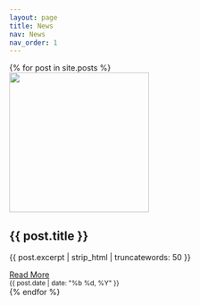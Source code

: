 ```yaml
---
layout: page
title: News
nav: News
nav_order: 1
---
```

<div class="container custom-container">
    {% for post in site.posts %}
    <div class="blog-row">
        <div class="col-md-3">
            <div class="blog-block">
                <img src="{{ post.thumbnail }}" style="height: 250px; width: 250px; display: block;" class="img-fluid">
            </div>
        </div>
        <div class="col-md-9">
            <div class="blog-block">
                <h2>{{ post.title }}</h2>
                <p>
                    {{ post.excerpt | strip_html | truncatewords: 50 }}
                </p>
            </div>
            <div class="d-flex justify-content-between align-items-center">
                <div class="btn-group">
                    <a class="btn btn-sm btn-outline-secondary" href="{{post.url}}" role="button">Read More</a>
                </div>
                <small class="text-muted">{{ post.date | date: "%b %d, %Y" }}</small>
            </div>
        </div>
    </div>
    {% endfor %}
</div>